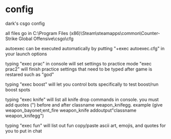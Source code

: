 # config
dark's csgo config

all files go in C:\Program Files (x86)\Steam\steamapps\common\Counter-Strike Global Offensive\csgo\cfg

autoexec can be executed automatically by putting "+exec autoexec.cfg" in your launch options


typing "exec prac" in console will set settings to practice mode
"exec prac2" will finish practice settings that need to be typed after game is restared such as "god"


typing "exec boost" will let you control bots specifically to test boost/run boost spots


typing "exec knife" will list all knife drop commands in console. you must add quotes (") before and after classname weapon_knifegg. 
example (give weapon_bayonet;ent_fire weapon_knife addoutput"classname weapon_knifegg")


typing "exec fun" will list out fun copy/paste ascii art, emojis, and quotes for you to put in chat
